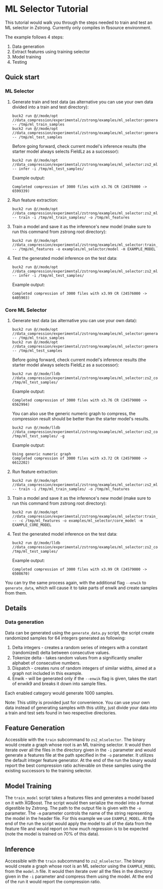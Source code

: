 # ML Selector Tutorial

This tutorial would walk you through the steps needed to train and test an ML
selector in Zstrong. Currently only compiles in fbsource environment.

The example follows 4 steps:

1. Data generation
2. Extract features using training selector
3. Model training
4. Testing

## Quick start

### ML Selector

1. Generate train and test data (as alternative you can use your own data
   divided into a train and test directory):

   ```
   buck2 run @//mode/opt //data_compression/experimental/zstrong/examples/ml_selector:generate_data -- /tmp/ml_train_samples
   buck2 run @//mode/opt //data_compression/experimental/zstrong/examples/ml_selector:generate_data -- /tmp/ml_test_samples
   ```

   Before going forward, check current model's inference results (the starter
   model always selects FieldLz as a successor):

   ```
   buck2 run @//mode/opt //data_compression/experimental/zstrong/examples/ml_selector:zs2_mlselector  -- infer -i /tmp/ml_test_samples/
   ```

   Example output:

   ```
   Completed compression of 3000 files with x3.76 CR (24576000 -> 6599339)
   ```

2. Run feature extraction:

   ```
   buck2 run @//mode/opt //data_compression/experimental/zstrong/examples/ml_selector:zs2_mlselector  -- train -i /tmp/ml_train_samples/ -o /tmp/ml_features
   ```

3. Train a model and save it as the inference's new model (make sure to run this
   command from zstrong root directory):

   ```
   buck2 run @//mode/opt //data_compression/experimental/zstrong/examples/ml_selector:train_model -- /tmp/ml_features -o examples/ml_selector/model -m EXAMPLE_MODEL
   ```

4. Test the generated model inference on the test data:

   ```
   buck2 run @//mode/opt //data_compression/experimental/zstrong/examples/ml_selector:zs2_mlselector  -- infer -i /tmp/ml_test_samples/
   ```

   Example output:

   ```
   Completed compression of 3000 files with x3.99 CR (24576000 -> 6405903)
   ```

### Core ML Selector

1. Generate test data (as alternative you can use your own data):

   ```
   buck2 run @//mode/opt //data_compression/experimental/zstrong/examples/ml_selector:generate_data -- /tmp/ml_train_samples
   buck2 run @//mode/opt //data_compression/experimental/zstrong/examples/ml_selector:generate_data -- /tmp/ml_test_samples
   ```

   Before going forward, check current model's inference results (the starter
   model always selects FieldLz as a successor):

   ```
   buck2 run @//mode/lldb //data_compression/experimental/zstrong/examples/ml_selector:zs2_core_mlselector /tmp/ml_test_samples/
   ```

   Example output:

   ```
   Completed compression of 3000 files with x3.76 CR (24579000 -> 6562994)
   ```

   You can also use the generic numeric graph to compress, the compression
   result should be better than the starter model's results.

   ```
   buck2 run @//mode/lldb //data_compression/experimental/zstrong/examples/ml_selector:zs2_core_mlselector /tmp/ml_test_samples/ -g
   ```

   Example output:

   ```
   Using generic numeric graph
   Completed compression of 3000 files with x3.72 CR (24579000 -> 6612202)
   ```

2. Run feature extraction:

   ```
   buck2 run @//mode/opt //data_compression/experimental/zstrong/examples/ml_selector:zs2_mlselector  -- train -i /tmp/ml_train_samples/ -o /tmp/ml_features
   ```

3. Train a model and save it as the inference's new model (make sure to run this
   command from zstrong root directory):

   ```
   buck2 run @//mode/opt //data_compression/experimental/zstrong/examples/ml_selector:train_model -- -c /tmp/ml_features -o examples/ml_selector/core_model -m EXAMPLE_CORE_MODEL
   ```

4. Test the generated model inference on the test data:

   ```
   buck2 run @//mode/lldb //data_compression/experimental/zstrong/examples/ml_selector:zs2_core_mlselector /tmp/ml_test_samples/
   ```

   Example output:

   ```
   Completed compression of 3000 files with x3.99 CR (24579000 -> 6508670)
   ```

You can try the same process again, with the additional flag `--enwik` to
`generate_data`, which will cause it to take parts of enwik and create samples
from them.

## Details

### Data generation

Data can be generated using the `generate_data.py` script, the script create
randomized samples for 64 integers generated as following:

1. Delta integers - creates a random series of integers with a constant
   (randomized) delta between consecutive values.
2. Tokenize delta - takes random values from a significantly smaller alphabet of
   consecutive numbers.
3. Dispatch - creates runs of random integers of similar widths, aimed at a
   graph not included in this example.
4. Enwik - will be generated only if the `--enwik` flag is given, takes the
   start of enwik9 and breaks it down into sample files.

Each enabled category would generate 1000 samples.

Note: This utility is provided just for convenience. You can use your own data
instead of generating samples with this utility, just divide your data into a
train and test sets found in two respective directories.

## Feature Generation

Accessible with the `train` subcommand to `zs2_mlselector`. The binary would
create a graph whose root is an ML training selector. It would then iterate over
all the files in the directory given in the `-i` parameter and would generate a
features file at the path specified in the `-o` parameter. It utilizes the
default integer feature generator. At the end of the run the binary would report
the best compression ratio achievable on these samples using the existing
successors to the training selector.

## Model Training

The `train_model` script takes a features files and generates a model based on
it with XGBoost. The script would then serialize the model into a format
digestible by Zstrong. The path to the output file is given with the `-o`
parameter. The `-m` parameter controls the name of the string representing the
model in the header file. For this example we use `EXAMPLE_MODEL`. At the end of
the run the script would apply the model to all of the data from the feature
file and would report on how much regression is to be expected (note the model
is trained on 70% of this data).

## Inference

Accessible with the `train` subcommand to `zs2_mlselector`. The binary would
create a graph whose root is an ML selector using the `EXAMPLE_MODEL` from the
`model.h` file. It would then iterate over all the files in the directory given
in the `-i` parameter and compress them using the model. At the end of the run
it would report the compression ratio.
